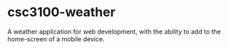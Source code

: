# csc3100-weather
A weather application for web development, with the ability to add to the home-screen of a mobile device.
